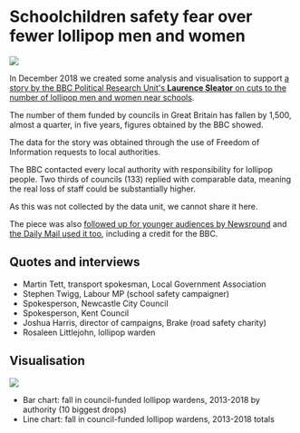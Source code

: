 # Schoolchildren safety fear over fewer lollipop men and women

![](https://ichef.bbci.co.uk/news/624/cpsprodpb/3E02/production/_104747851_lollipopdown-nc.png)

In December 2018 we created some analysis and visualisation to support [a story by the BBC Political Research Unit's **Laurence Sleator** on cuts to the number of lollipop men and women near schools](https://www.bbc.co.uk/news/uk-politics-46514670).

The number of them funded by councils in Great Britain has fallen by 1,500, almost a quarter, in five years, figures obtained by the BBC showed.

The data for the story was obtained through the use of Freedom of Information requests to local authorities.

The BBC contacted every local authority with responsibility for lollipop people. Two thirds of councils (133) replied with comparable data, meaning the real loss of staff could be substantially higher.

As this was not collected by the data unit, we cannot share it here.

The piece was also [followed up for younger audiences by Newsround](https://www.bbc.co.uk/newsround/46604588) and [the Daily Mail used it too](https://www.dailymail.co.uk/news/article-6510225/Campaigners-warn-lives-risk-cash-strapped-councils-cut-1-500-lollipop-ladies.html), including a credit for the BBC.

## Quotes and interviews

* Martin Tett, transport spokesman, Local Government Association
* Stephen Twigg, Labour MP (school safety campaigner)
* Spokesperson, Newcastle City Council
* Spokesperson, Kent Council
* Joshua Harris, director of campaigns, Brake (road safety charity)
* Rosaleen Littlejohn, lollipop warden

## Visualisation

![](https://ichef.bbci.co.uk/news/624/cpsprodpb/8C22/production/_104747853_lollipopline-nc.png)

* Bar chart: fall in council-funded lollipop wardens, 2013-2018 by authority (10 biggest drops)
* Line chart: fall in council-funded lollipop wardens, 2013-2018 totals
